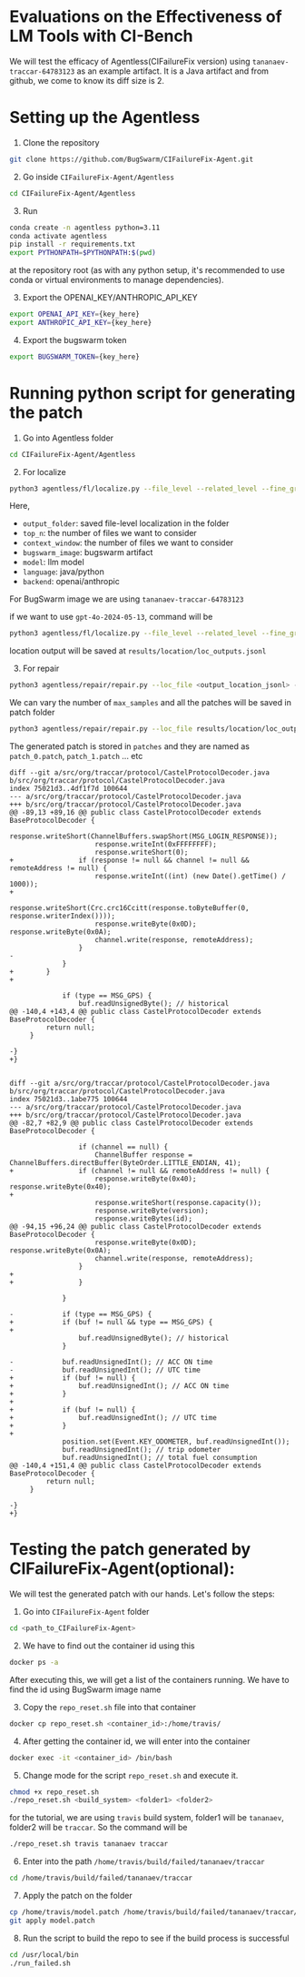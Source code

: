 # Evaluations on the Effectiveness of LM Tools with CI-Bench 

We will test the efficacy of Agentless(CIFailureFix version) using `tananaev-traccar-64783123` as an example artifact. It is a Java artifact and from github, we come to know its diff size is 2.

# Setting up the Agentless

1. Clone the repository
```bash
git clone https://github.com/BugSwarm/CIFailureFix-Agent.git
```

2. Go inside `CIFailureFix-Agent/Agentless`
```bash
cd CIFailureFix-Agent/Agentless
```

3. Run
```bash
conda create -n agentless python=3.11 
conda activate agentless
pip install -r requirements.txt
export PYTHONPATH=$PYTHONPATH:$(pwd)
```
at the repository root (as with any python setup, it's recommended to use conda or virtual environments to manage dependencies).

3. Export the OPENAI_KEY/ANTHROPIC_API_KEY
```bash
export OPENAI_API_KEY={key_here}
export ANTHROPIC_API_KEY={key_here}
```

4. Export the bugswarm token
```bash
export BUGSWARM_TOKEN={key_here}
```

# Running python script for generating the patch

1. Go into Agentless folder
```bash
cd CIFailureFix-Agent/Agentless
```

2. For localize
```bash
python3 agentless/fl/localize.py --file_level --related_level --fine_grain_line_level --output_folder <location_folder> --top_n <n_files> --compress --context_window=<window_size> --bugswarm_image <bugswarm_image_tag> --model <llm_model_name> --backend <api_type> --language <language>
```
Here,
- `output_folder`: saved file-level localization in the folder
- `top_n`: the number of files we want to consider
- `context_window`: the number of files we want to consider
- `bugswarm_image`: bugswarm artifact
- `model`: llm model
- `language`: java/python
- `backend`: openai/anthropic

For BugSwarm image we are using `tananaev-traccar-64783123`

if we want to use `gpt-4o-2024-05-13`, 
command will be
```bash
python3 agentless/fl/localize.py --file_level --related_level --fine_grain_line_level --output_folder results/location --top_n 3 --compress --context_window=10 --bugswarm_image tananaev-traccar-64783123 --model gpt-4o-2024-05-13 --backend openai --language java
```

location output will be saved at `results/location/loc_outputs.jsonl`

3. For repair 
```bash
python3 agentless/repair/repair.py --loc_file <output_location_jsonl> --output_folder <output_folder> --top_n=<n_files> --context_window=<window_size> --max_samples <sample_patches>  --cot --diff_format --gen_and_process --model <llm_model> --backend <api_type> --language <language> --patch_folder <patch_dir>
```    
We can vary the number of `max_samples` and all the patches will be saved in patch folder
```bash
python3 agentless/repair/repair.py --loc_file results/location/loc_outputs.jsonl --output_folder results/repair--loc_interval --top_n=3 --context_window=10 --max_samples 10  --cot --diff_format --gen_and_process --model gpt-4o-2024-05-13 --backend openai --language java --patch_folder patches
``` 

The generated patch is stored in `patches` and they are named as `patch_0.patch`, `patch_1.patch` ... etc

```
diff --git a/src/org/traccar/protocol/CastelProtocolDecoder.java b/src/org/traccar/protocol/CastelProtocolDecoder.java
index 75021d3..4df1f7d 100644
--- a/src/org/traccar/protocol/CastelProtocolDecoder.java
+++ b/src/org/traccar/protocol/CastelProtocolDecoder.java
@@ -89,13 +89,16 @@ public class CastelProtocolDecoder extends BaseProtocolDecoder {
                     response.writeShort(ChannelBuffers.swapShort(MSG_LOGIN_RESPONSE));
                     response.writeInt(0xFFFFFFFF);
                     response.writeShort(0);
+                if (response != null && channel != null && remoteAddress != null) {
                     response.writeInt((int) (new Date().getTime() / 1000));
+
                     response.writeShort(Crc.crc16Ccitt(response.toByteBuffer(0, response.writerIndex())));
                     response.writeByte(0x0D); response.writeByte(0x0A);
                     channel.write(response, remoteAddress);
                 }
-            
             }
+        }
+
             
             if (type == MSG_GPS) {
                 buf.readUnsignedByte(); // historical
@@ -140,4 +143,4 @@ public class CastelProtocolDecoder extends BaseProtocolDecoder {
         return null;
     }
 
-}
+}


```

```
diff --git a/src/org/traccar/protocol/CastelProtocolDecoder.java b/src/org/traccar/protocol/CastelProtocolDecoder.java
index 75021d3..1abe775 100644
--- a/src/org/traccar/protocol/CastelProtocolDecoder.java
+++ b/src/org/traccar/protocol/CastelProtocolDecoder.java
@@ -82,7 +82,9 @@ public class CastelProtocolDecoder extends BaseProtocolDecoder {
 
                 if (channel == null) {
                     ChannelBuffer response = ChannelBuffers.directBuffer(ByteOrder.LITTLE_ENDIAN, 41);
+                if (channel != null && remoteAddress != null) {
                     response.writeByte(0x40); response.writeByte(0x40);
+
                     response.writeShort(response.capacity());
                     response.writeByte(version);
                     response.writeBytes(id);
@@ -94,15 +96,24 @@ public class CastelProtocolDecoder extends BaseProtocolDecoder {
                     response.writeByte(0x0D); response.writeByte(0x0A);
                     channel.write(response, remoteAddress);
                 }
+
+                }
             
             }
             
-            if (type == MSG_GPS) {
+            if (buf != null && type == MSG_GPS) {
+
                 buf.readUnsignedByte(); // historical
             }
             
-            buf.readUnsignedInt(); // ACC ON time
-            buf.readUnsignedInt(); // UTC time
+            if (buf != null) {
+                buf.readUnsignedInt(); // ACC ON time
+            }
+
+            if (buf != null) {
+                buf.readUnsignedInt(); // UTC time
+            }
+
             position.set(Event.KEY_ODOMETER, buf.readUnsignedInt());
             buf.readUnsignedInt(); // trip odometer
             buf.readUnsignedInt(); // total fuel consumption
@@ -140,4 +151,4 @@ public class CastelProtocolDecoder extends BaseProtocolDecoder {
         return null;
     }
 
-}
+}
```

# Testing the patch generated by CIFailureFix-Agent(optional):

We will test the generated patch with our hands. Let's follow the steps:

1. Go into `CIFailureFix-Agent` folder

```bash
cd <path_to_CIFailureFix-Agent>
```


2. We have to find out the container id using this

```bash
docker ps -a
```

After executing this, we will get a list of the containers running. We have to find the id using BugSwarm image name

3. Copy the `repo_reset.sh` file into that container

```bash
docker cp repo_reset.sh <container_id>:/home/travis/
```

4. After getting the container id, we will enter into the container

```bash
docker exec -it <container_id> /bin/bash
```

5. Change mode for the script `repo_reset.sh` and execute it.
```bash
chmod +x repo_reset.sh
./repo_reset.sh <build_system> <folder1> <folder2>
```
for the tutorial, we are using `travis` build system, folder1 will be `tananaev`, folder2 will be `traccar`. So the command will be

```bash
./repo_reset.sh travis tananaev traccar
```


6. Enter into the path `/home/travis/build/failed/tananaev/traccar`

```bash
cd /home/travis/build/failed/tananaev/traccar
```

7. Apply the patch on the folder

```bash
cp /home/travis/model.patch /home/travis/build/failed/tananaev/traccar/
git apply model.patch
```

8. Run the script to build the repo to see if the build process is successful 

```bash
cd /usr/local/bin
./run_failed.sh
```